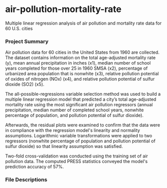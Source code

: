 # air-pollution-mortality-rate

Multiple linear regression analysis of air pollution and mortality rate data for 60 U.S. cities

### Project Summary ###

Air pollution data for 60 cities in the United States from 1960 are collected. The dataset contains information on the total age-adjusted mortality rate (y), mean annual precipitation in inches (x1), median number of school years completed for those over 25 in 1960 SMSA (x2), percentage of urbanized area population that is nonwhite (x3), relative pollution potential of oxides of nitrogen (NOx) (x4), and relative pollution potential of sulfur dioxide (SO2) (x5).

The all-possible-regressions variable selection method was used to build a multiple linear regression model that predicted a city’s total age-adjusted mortality rate using the most significant air pollution regressors (annual precipitation, median number of completed school years, nonwhite percentage of population, and pollution potential of sulfur dioxide). 

Afterwards, the residual plots were examined to confirm that the data were in compliance with the regression model's linearity and normality assumptions. Logarithmic variable transformations were applied to two regressors (nonwhite percentage of population and pollution potential of sulfur dioxide) so that linearity assumption was satisfied. 

Two-fold cross-validation was conducted using the training set of air pollution data. The computed PRESS statistics conveyed the model's prediction accuracy of 57%.

### File Descriptions ###

